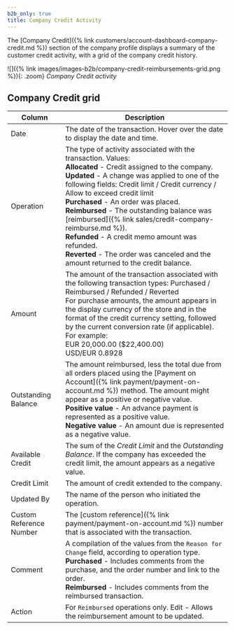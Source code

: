 ```yaml
---
b2b_only: true
title: Company Credit Activity
---
```


The [Company Credit]({% link customers/account-dashboard-company-credit.md %}) section of the company profile displays a summary of the customer credit activity, with a grid of the company credit history.

![]({% link images/images-b2b/company-credit-reimbursements-grid.png %}){: .zoom}
_Company Credit activity_

## Company Credit grid

|Column|Description|
|--- |--- |
|Date|The date of the transaction. Hover over the date to display the date and time.|
|Operation|The type of activity associated with the transaction. Values: <br/>**Allocated** - Credit assigned to the company. <br/>**Updated** - A change was applied to one of the following fields: Credit limit / Credit currency / Allow to exceed credit limit <br/>**Purchased** - An order was placed. <br/>**Reimbursed** - The outstanding balance was [reimbursed]({% link sales/credit-company-reimburse.md %}). <br/>**Refunded** - A credit memo amount was refunded. <br/>**Reverted** - The order was canceled and the amount returned to the credit balance.|
|Amount|The amount of the transaction associated with the following transaction types: Purchased / Reimbursed / Refunded / Reverted <br/>For purchase amounts, the amount appears in the display currency of the store and in the format of the credit currency setting, followed by the current conversion rate (if applicable). For example: <br/>EUR 20,000.00 ($22,400.00) <br/>USD/EUR 0.8928|
|Outstanding Balance|The amount reimbursed, less the total due from all orders placed using the [Payment on Account]({% link payment/payment-on-account.md %}) method. The amount might appear as a positive or negative value. <br/>**Positive value** - An advance payment is represented as a positive value.  <br/>**Negative value** - An amount due is represented as a negative value.|
|Available Credit|The sum of the _Credit Limit_ and the _Outstanding Balance_. If the company has exceeded the credit limit, the amount appears as a negative value.|
|Credit Limit|The amount of credit extended to the company.|
|Updated By|The name of the person who initiated the operation.|
|Custom Reference Number|The [custom reference]({% link payment/payment-on-account.md %}) number that is associated with the transaction.|
|Comment|A compilation of the values from the `Reason for Change` field, according to operation type. <br/>**Purchased** - Includes comments from the purchase, and the order number and link to the order. <br/>**Reimbursed** - Includes comments from the reimbursed transaction.|
|Action|For `Reimbursed` operations only. <span class="btn">Edit</span> - Allows the reimbursement amount to be updated.|
